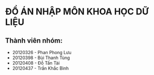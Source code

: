 # ĐỒ ÁN NHẬP MÔN KHOA HỌC DỮ LIỆU
## Thành viên nhóm:
* 20120326 - Phan Phong Lưu
* 20120398 - Bùi Thanh Tùng
* 20120408 - Đỗ Tấn Tài
* 20120437 - Trần Khắc Bình
